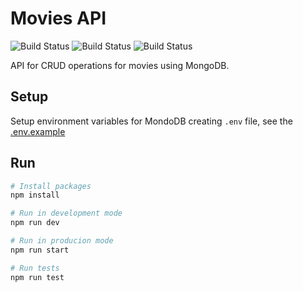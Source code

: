 # Movies API 
![Build Status](https://img.shields.io/badge/nodejs-v14.17.3-green) ![Build Status](https://img.shields.io/badge/expresjs-v4.17.1-brightgreen) ![Build Status](https://img.shields.io/badge/mongodb-v4.1.2-brightgreen)

API for CRUD operations for movies using MongoDB.



## Setup
Setup environment variables for MondoDB creating ```.env``` file, see the [.env.example](https://github.com/ArielAyala/learning-node/blob/main/movies-api/.env.example) 

## Run
```sh
# Install packages
npm install 

# Run in development mode
npm run dev

# Run in producion mode
npm run start

# Run tests
npm run test
```

